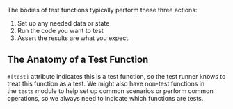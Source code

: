 The bodies of test functions typically perform these three actions:
1. Set up any needed data or state
2. Run the code you want to test
3. Assert the results are what you expect.  

## The Anatomy of a Test Function
`#[test]` attribute indicates this is a test function, so the test runner knows to treat this function as a test.
We might also have non-test functions in the `tests` module to help set up common scenarios or perform common operations, so we always need to indicate which functions are tests.

